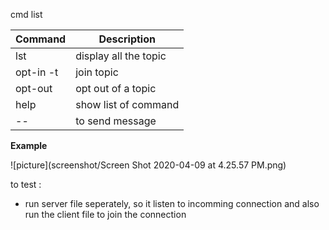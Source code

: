        
 cmd list

     
 | Command | Description |
 | --- | --- |
 | lst | display all the topic |
 |opt-in -t | join topic|
 |opt-out | opt out of a topic|
 | help | show list of command|
 |--  | to send message |
    
        
**Example**      

![picture](screenshot/Screen Shot 2020-04-09 at 4.25.57 PM.png)  


to test : 
 - run server file seperately, so it listen to incomming connection and also run the client file to join the connection 
 
    
    
    
    
